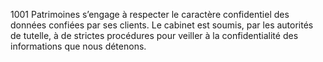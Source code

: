 1001 Patrimoines s’engage à respecter le caractère confidentiel des données confiées par ses clients. Le cabinet est soumis, par les autorités de tutelle, à de strictes procédures pour veiller à la confidentialité des informations que nous détenons.
